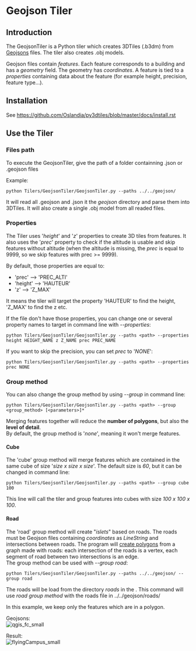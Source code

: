 # Geojson Tiler

## Introduction
The GeojsonTiler is a Python tiler which creates 3DTiles (.b3dm) from [Geojsons](https://en.wikipedia.org/wiki/GeoJSON) files.
The tiler also creates .obj models.

Geojson files contain _features_. Each feature corresponds to a building and has a _geometry_ field. The geometry has _coordinates_. A feature is tied to a _properties_ containing data about the feature (for example height, precision, feature type...).

## Installation
See https://github.com/Oslandia/py3dtiles/blob/master/docs/install.rst

## Use the Tiler
### Files path
To execute the GeojsonTiler, give the path of a folder containning .json or .geojson files

Example:
```
python Tilers/GeojsonTiler/GeojsonTiler.py --paths ../../geojson/
```
It will read all .geojson and .json it the _geojson_ directory and parse them into 3DTiles. It will also create a single .obj model from all readed files.

### Properties
The Tiler uses '_height_' and '_z_' properties to create 3D tiles from features. It also uses the '_prec_' property to check if the altitude is usable and skip features without altitude (when the altitude is missing, the _prec_ is equal to 9999, so we skip features with prec >= 9999).

By default, those properties are equal to:
- 'prec' --> 'PREC_ALTI'
- 'height' --> 'HAUTEUR'
- 'z' --> 'Z_MAX'

It means the tiler will target the property 'HAUTEUR' to find the height, 'Z_MAX' to find the z etc.

If the file don't have those properties, you can change one or several property names to target in command line with _--properties_:
```
python Tilers/GeojsonTiler/GeojsonTiler.py --paths <path> --properties height HEIGHT_NAME z Z_NAME prec PREC_NAME
```
If you want to skip the precision, you can set _prec_ to '_NONE_':
```
python Tilers/GeojsonTiler/GeojsonTiler.py --paths <path> --properties prec NONE
```

### Group method
You can also change the group method by using _--group_ in command line:
```
python Tilers/GeojsonTiler/GeojsonTiler.py --paths <path> --group <group_method> [<parameters>]*
```
Merging features together will reduce the __number of polygons__, but also the __level of detail__.  
By default, the group method is '_none_', meaning it won't merge features.
#### Cube
The 'cube' group method will merge features which are contained in the same cube of size '_size x size x size_'. The default size is _60_, but it can be changed in command line:
```
python Tilers/GeojsonTiler/GeojsonTiler.py --paths <path> --group cube 100
```
This line will call the tiler and group features into cubes with size _100 x 100 x 100_.

#### Road
The 'road' group method will create "_islets_" based on roads. The roads must be Geojson files containing _coordinates_ as _LineString_ and intersections between roads. The program will [create polygons](https://web.ist.utl.pt/alfredo.ferreira/publications/12EPCG-PolygonDetection.pdf) from a graph made with roads: each intersection of the roads is a vertex, each segment of road between two intersections is an edge.  
The group method can be used with _--group road_:
```
python Tilers/GeojsonTiler/GeojsonTiler.py --paths ../../geojson/ --group road
```
The roads will be load from the directory _roads_ in the <path>. This command will use _road group method_ with the roads file in ../../geojson/roads/
  
In this example, we keep only the features which are in a polygon.

Geojsons:  
![qgis_fc_small](https://github.com/LorenzoMarnat/py3dtiles/blob/Tiler/Tilers/GeojsonTiler/Results/ScreenShots/qgis_fc_small.png)
  
Result:  
![flyingCampus_small](https://github.com/LorenzoMarnat/py3dtiles/blob/Tiler/Tilers/GeojsonTiler/Results/ScreenShots/flyingCampus_small.png)
